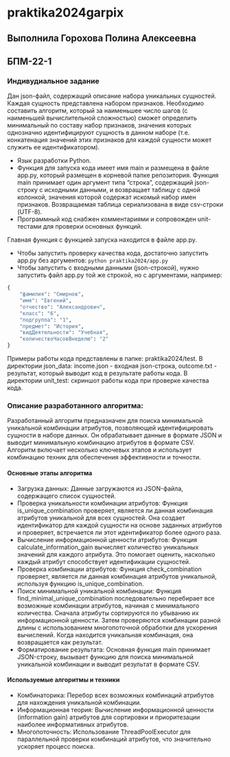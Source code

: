 # praktika2024garpix

## Выполнила Горохова Полина Алексеевна 
## БПМ-22-1

### Индивудиальное задание 
 Дан json-файл, содержащий описание набора уникальных сущностей. Каждая сущность представлена набором признаков. Необходимо составить алгоритм, который за наименьшее число шагов (с наименьшей вычислительной сложностью) сможет определить минимальный по составу набор признаков, значения которых однозначно идентифицируют сущность в данном наборе (т.е. конкатенация значений этих признаков для каждой сущности может служить ее идентификатором).

- Язык разработки Python. 
- Функция для запуска кода имеет имя main и размещена в файле app.py, который размещен в корневой папке репозитория. Функция main принимает один аргумент типа “строка”, содержащий json-строку с исходными данными, и возвращает таблицу с одной колонкой, значения которой содержат искомый набор имен признаков. Возвращаемая таблица сериализована в виде csv-строки (UTF-8).   
- Программный код снабжен комментариями и сопровожден unit-тестами для проверки основных функций.

Главная функция с функцией запуска находится в файле app.py. 
- Чтобы запустить проверку качества кода, достаточно запустить app.py без аргументов:
```python praktika2024/app.py```
- Чтобы запустить с входными данными (json-строкой), нужно запустить файл app.py той же строкой, но с аргументами, например:

```python
{
    "фамилия": "Смирнов",
    "имя": "Евгений",
    "отчество": "Александрович",
    "класс": "6",
    "подгруппа": "1",
    "предмет": "История",
    "видДеятельности": "Учебная",
    "количествоЧасовВнеделю": "2"
}
```
Примеры работы кода представлены в папке: praktika2024/test. В директории json_data: income.json - входная json-строка, outcome.txt - результат, который выводит код в результате работы кода. В директории unit_test: скриншот работы кода при проверке качества кода. 

### Описание разработанного алгоритма: 
Разработанный алгоритм предназначен для поиска минимальной уникальной комбинации атрибутов, позволяющей идентифицировать сущности в наборе данных. Он обрабатывает данные в формате JSON и выводит минимальную комбинацию атрибутов в формате CSV. Алгоритм включает несколько ключевых этапов и использует комбинацию техник для обеспечения эффективности и точности.

#### Основные этапы алгоритма
- Загрузка данных:
Данные загружаются из JSON-файла, содержащего список сущностей.
- Проверка уникальности комбинации атрибутов:
Функция is_unique_combination проверяет, является ли данная комбинация атрибутов уникальной для всех сущностей. Она создает идентификатор для каждой сущности на основе заданных атрибутов и проверяет, встречается ли этот идентификатор более одного раза.
- Вычисление информационной ценности атрибутов:
Функция calculate_information_gain вычисляет количество уникальных значений для каждого атрибута. Это помогает оценить, насколько каждый атрибут способствует идентификации сущностей.
- Проверка комбинации атрибутов:
Функция check_combination проверяет, является ли данная комбинация атрибутов уникальной, используя функцию is_unique_combination.
- Поиск минимальной уникальной комбинации:
Функция find_minimal_unique_combination последовательно перебирает все возможные комбинации атрибутов, начиная с минимального количества. Сначала атрибуты сортируются по убыванию их информационной ценности. Затем проверяются комбинации разной длины с использованием многопоточной обработки для ускорения вычислений. Когда находится уникальная комбинация, она возвращается как результат.
- Форматирование результата:
Основная функция main принимает JSON-строку, вызывает функцию для поиска минимальной уникальной комбинации и выводит результат в формате CSV.
#### Используемые алгоритмы и техники
- Комбинаторика:
Перебор всех возможных комбинаций атрибутов для нахождения уникальной комбинации.
- Информационная теория:
Вычисление информационной ценности (information gain) атрибутов для сортировки и приоритезации наиболее информативных атрибутов.
- Многопоточность:
Использование ThreadPoolExecutor для параллельной проверки комбинаций атрибутов, что значительно ускоряет процесс поиска.
